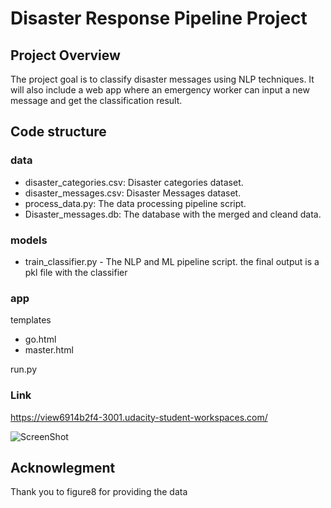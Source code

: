# Disaster Response Pipeline Project
## **Project Overview**

The project goal is to classify disaster messages using NLP techniques. 
It will also include a web app where an emergency worker can input a new message and get the classification result.

## **Code structure**

### data
+ disaster_categories.csv: Disaster categories dataset.
+ disaster_messages.csv: Disaster Messages dataset.
+ process_data.py: The data processing pipeline script.
+ Disaster_messages.db: The database with the merged and cleand data.

### models
+ train_classifier.py - The NLP and ML pipeline script. the final output is a pkl file with the classifier

### app
templates
+ go.html
+ master.html

run.py 

### Link
https://view6914b2f4-3001.udacity-student-workspaces.com/

![ScreenShot](https://raw.github.com/sj2407/Disaster_response_pipeline/app/disaster_pipeline.png)

## **Acknowlegment**
Thank you to figure8 for providing the data 

